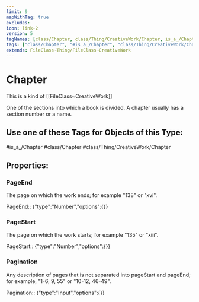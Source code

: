 ```yaml
---
limit: 9
mapWithTag: true
excludes:
icon: link-2
version: 5
tagNames: [class/Chapter, class/Thing/CreativeWork/Chapter, is_a_/Chapter, schema-org/Chapter]
tags: ["class/Chapter", "#is_a_/Chapter", "class/Thing/CreativeWork/Chapter"]
extends: FileClass~Thing/FileClass~CreativeWork
---
```


# Chapter
This is a kind of [[FileClass~CreativeWork]]

One of the sections into which a book is divided. A chapter usually has a section number or a name.


## Use one of these Tags for Objects of this Type:

#is_a_/Chapter
#class/Chapter
#class/Thing/CreativeWork/Chapter

## Properties:

### PageEnd
The page on which the work ends; for example "138" or "xvi".

PageEnd:: {"type":"Number","options":{}}

### PageStart
The page on which the work starts; for example "135" or "xiii".

PageStart:: {"type":"Number","options":{}}

### Pagination
Any description of pages that is not separated into pageStart and pageEnd; for example, "1-6, 9, 55" or "10-12, 46-49".

Pagination:: {"type":"Input","options":{}}


